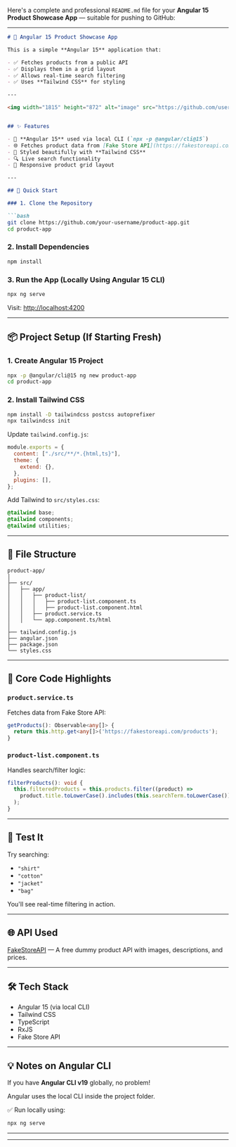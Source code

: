 Here's a complete and professional `README.md` file for your **Angular 15 Product Showcase App** — suitable for pushing to GitHub:

---

````markdown
# 🛒 Angular 15 Product Showcase App

This is a simple **Angular 15** application that:

- ✅ Fetches products from a public API
- ✅ Displays them in a grid layout
- ✅ Allows real-time search filtering
- ✅ Uses **Tailwind CSS** for styling

---

<img width="1815" height="872" alt="image" src="https://github.com/user-attachments/assets/0e86f2bb-9b2f-410e-8167-cf3cd3adb66b" />


## ✨ Features

- 🧩 **Angular 15** used via local CLI (`npx -p @angular/cli@15`)
- 🌐 Fetches product data from [Fake Store API](https://fakestoreapi.com/)
- 🎨 Styled beautifully with **Tailwind CSS**
- 🔍 Live search functionality
- 🧱 Responsive product grid layout

---

## 🚀 Quick Start

### 1. Clone the Repository

```bash
git clone https://github.com/your-username/product-app.git
cd product-app
````

### 2. Install Dependencies

```bash
npm install
```

### 3. Run the App (Locally Using Angular 15 CLI)

```bash
npx ng serve
```

Visit: [http://localhost:4200](http://localhost:4200)

---

## 📦 Project Setup (If Starting Fresh)

### 1. Create Angular 15 Project

```bash
npx -p @angular/cli@15 ng new product-app
cd product-app
```

### 2. Install Tailwind CSS

```bash
npm install -D tailwindcss postcss autoprefixer
npx tailwindcss init
```

Update `tailwind.config.js`:

```js
module.exports = {
  content: ["./src/**/*.{html,ts}"],
  theme: {
    extend: {},
  },
  plugins: [],
};
```

Add Tailwind to `src/styles.css`:

```css
@tailwind base;
@tailwind components;
@tailwind utilities;
```

---

## 📁 File Structure

```
product-app/
│
├── src/
│   ├── app/
│   │   ├── product-list/
│   │   │   ├── product-list.component.ts
│   │   │   ├── product-list.component.html
│   │   ├── product.service.ts
│   │   └── app.component.ts/html
│
├── tailwind.config.js
├── angular.json
├── package.json
└── styles.css
```

---

## 🔧 Core Code Highlights

### `product.service.ts`

Fetches data from Fake Store API:

```ts
getProducts(): Observable<any[]> {
  return this.http.get<any[]>('https://fakestoreapi.com/products');
}
```

### `product-list.component.ts`

Handles search/filter logic:

```ts
filterProducts(): void {
  this.filteredProducts = this.products.filter((product) =>
    product.title.toLowerCase().includes(this.searchTerm.toLowerCase())
  );
}
```

---

## 🧪 Test It

Try searching:

* `"shirt"`
* `"cotton"`
* `"jacket"`
* `"bag"`

You'll see real-time filtering in action.

---

## 🌐 API Used

[FakeStoreAPI](https://fakestoreapi.com/) — A free dummy product API with images, descriptions, and prices.

---

## 🛠 Tech Stack

* Angular 15 (via local CLI)
* Tailwind CSS
* TypeScript
* RxJS
* Fake Store API

---

## 💡 Notes on Angular CLI

If you have **Angular CLI v19** globally, no problem!

Angular uses the local CLI inside the project folder.

✅ Run locally using:

```bash
npx ng serve
```

---

---


